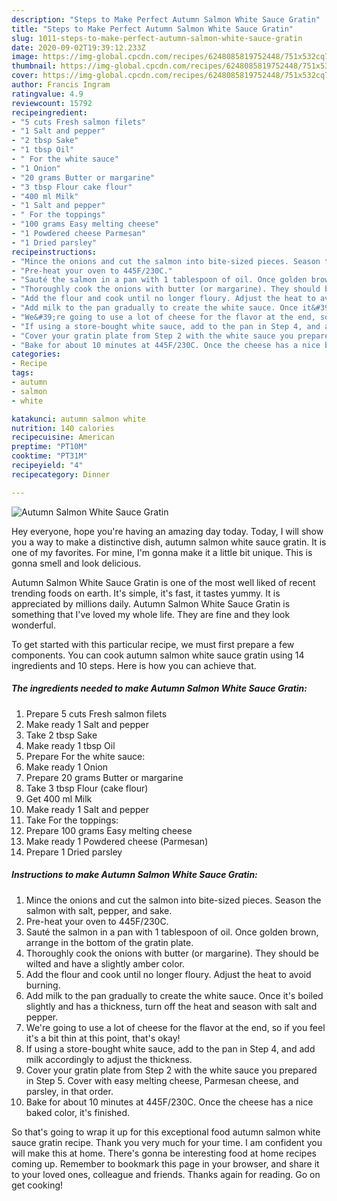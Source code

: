 ```yaml
---
description: "Steps to Make Perfect Autumn Salmon White Sauce Gratin"
title: "Steps to Make Perfect Autumn Salmon White Sauce Gratin"
slug: 1011-steps-to-make-perfect-autumn-salmon-white-sauce-gratin
date: 2020-09-02T19:39:12.233Z
image: https://img-global.cpcdn.com/recipes/6248085819752448/751x532cq70/autumn-salmon-white-sauce-gratin-recipe-main-photo.jpg
thumbnail: https://img-global.cpcdn.com/recipes/6248085819752448/751x532cq70/autumn-salmon-white-sauce-gratin-recipe-main-photo.jpg
cover: https://img-global.cpcdn.com/recipes/6248085819752448/751x532cq70/autumn-salmon-white-sauce-gratin-recipe-main-photo.jpg
author: Francis Ingram
ratingvalue: 4.9
reviewcount: 15792
recipeingredient:
- "5 cuts Fresh salmon filets"
- "1 Salt and pepper"
- "2 tbsp Sake"
- "1 tbsp Oil"
- " For the white sauce"
- "1 Onion"
- "20 grams Butter or margarine"
- "3 tbsp Flour cake flour"
- "400 ml Milk"
- "1 Salt and pepper"
- " For the toppings"
- "100 grams Easy melting cheese"
- "1 Powdered cheese Parmesan"
- "1 Dried parsley"
recipeinstructions:
- "Mince the onions and cut the salmon into bite-sized pieces. Season the salmon with salt, pepper, and sake."
- "Pre-heat your oven to 445F/230C."
- "Sauté the salmon in a pan with 1 tablespoon of oil. Once golden brown, arrange in the bottom of the gratin plate."
- "Thoroughly cook the onions with butter (or margarine). They should be wilted and have a slightly amber color."
- "Add the flour and cook until no longer floury. Adjust the heat to avoid burning."
- "Add milk to the pan gradually to create the white sauce. Once it&#39;s boiled slightly and has a thickness, turn off the heat and season with salt and pepper."
- "We&#39;re going to use a lot of cheese for the flavor at the end, so if you feel it&#39;s a bit thin at this point, that&#39;s okay!"
- "If using a store-bought white sauce, add to the pan in Step 4, and add milk accordingly to adjust the thickness."
- "Cover your gratin plate from Step 2 with the white sauce you prepared in Step 5. Cover with easy melting cheese, Parmesan cheese, and parsley, in that order."
- "Bake for about 10 minutes at 445F/230C. Once the cheese has a nice baked color, it&#39;s finished."
categories:
- Recipe
tags:
- autumn
- salmon
- white

katakunci: autumn salmon white 
nutrition: 140 calories
recipecuisine: American
preptime: "PT10M"
cooktime: "PT31M"
recipeyield: "4"
recipecategory: Dinner

---
```



![Autumn Salmon White Sauce Gratin](https://img-global.cpcdn.com/recipes/6248085819752448/751x532cq70/autumn-salmon-white-sauce-gratin-recipe-main-photo.jpg)

Hey everyone, hope you're having an amazing day today. Today, I will show you a way to make a distinctive dish, autumn salmon white sauce gratin. It is one of my favorites. For mine, I'm gonna make it a little bit unique. This is gonna smell and look delicious.



Autumn Salmon White Sauce Gratin is one of the most well liked of recent trending foods on earth. It's simple, it's fast, it tastes yummy. It is appreciated by millions daily. Autumn Salmon White Sauce Gratin is something that I've loved my whole life. They are fine and they look wonderful.


To get started with this particular recipe, we must first prepare a few components. You can cook autumn salmon white sauce gratin using 14 ingredients and 10 steps. Here is how you can achieve that.

<!--inarticleads1-->

##### The ingredients needed to make Autumn Salmon White Sauce Gratin:

1. Prepare 5 cuts Fresh salmon filets
1. Make ready 1 Salt and pepper
1. Take 2 tbsp Sake
1. Make ready 1 tbsp Oil
1. Prepare  For the white sauce:
1. Make ready 1 Onion
1. Prepare 20 grams Butter or margarine
1. Take 3 tbsp Flour (cake flour)
1. Get 400 ml Milk
1. Make ready 1 Salt and pepper
1. Take  For the toppings:
1. Prepare 100 grams Easy melting cheese
1. Make ready 1 Powdered cheese (Parmesan)
1. Prepare 1 Dried parsley




<!--inarticleads2-->

##### Instructions to make Autumn Salmon White Sauce Gratin:

1. Mince the onions and cut the salmon into bite-sized pieces. Season the salmon with salt, pepper, and sake.
1. Pre-heat your oven to 445F/230C.
1. Sauté the salmon in a pan with 1 tablespoon of oil. Once golden brown, arrange in the bottom of the gratin plate.
1. Thoroughly cook the onions with butter (or margarine). They should be wilted and have a slightly amber color.
1. Add the flour and cook until no longer floury. Adjust the heat to avoid burning.
1. Add milk to the pan gradually to create the white sauce. Once it&#39;s boiled slightly and has a thickness, turn off the heat and season with salt and pepper.
1. We&#39;re going to use a lot of cheese for the flavor at the end, so if you feel it&#39;s a bit thin at this point, that&#39;s okay!
1. If using a store-bought white sauce, add to the pan in Step 4, and add milk accordingly to adjust the thickness.
1. Cover your gratin plate from Step 2 with the white sauce you prepared in Step 5. Cover with easy melting cheese, Parmesan cheese, and parsley, in that order.
1. Bake for about 10 minutes at 445F/230C. Once the cheese has a nice baked color, it&#39;s finished.




So that's going to wrap it up for this exceptional food autumn salmon white sauce gratin recipe. Thank you very much for your time. I am confident you will make this at home. There's gonna be interesting food at home recipes coming up. Remember to bookmark this page in your browser, and share it to your loved ones, colleague and friends. Thanks again for reading. Go on get cooking!
